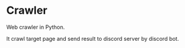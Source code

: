 # Crawler
Web crawler in Python.

It crawl target page and send result to discord server by discord bot.
